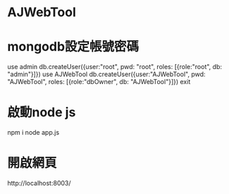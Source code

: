 # AJWebTool
# mongodb設定帳號密碼
 use admin
 db.createUser({user:"root", pwd: "root", roles: [{role:"root", db: "admin"}]})
 use AJWebTool
 db.createUser({user:"AJWebTool", pwd: "AJWebTool", roles: [{role:"dbOwner", db: "AJWebTool"}]})
 exit

# 啟動node js
 npm i
 node app.js

# 開啟網頁
 http://localhost:8003/
